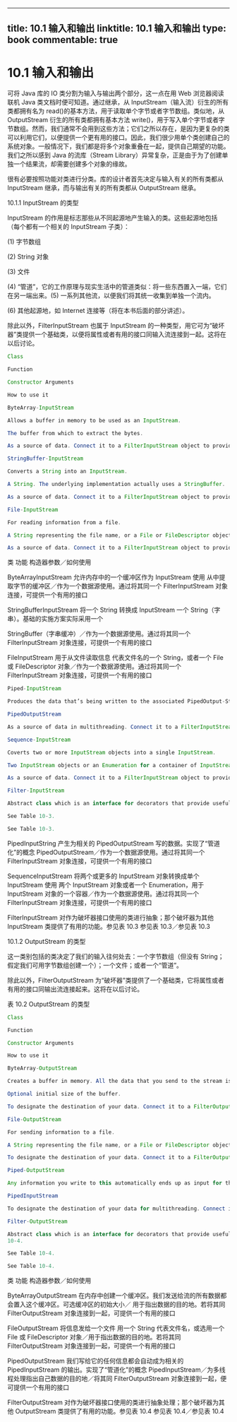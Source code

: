 
---
title: 10.1 输入和输出
linktitle: 10.1 输入和输出
type: book
commentable: true
---

# 10.1 输入和输出

可将 Java 库的 IO 类分割为输入与输出两个部分，这一点在用 Web 浏览器阅读联机 Java 类文档时便可知道。通过继承，从 InputStream（输入流）衍生的所有类都拥有名为 read()的基本方法，用于读取单个字节或者字节数组。类似地，从 OutputStream 衍生的所有类都拥有基本方法 write()，用于写入单个字节或者字节数组。然而，我们通常不会用到这些方法；它们之所以存在，是因为更复杂的类可以利用它们，以便提供一个更有用的接口。因此，我们很少用单个类创建自己的系统对象。一般情况下，我们都是将多个对象重叠在一起，提供自己期望的功能。我们之所以感到 Java 的流库（Stream Library）异常复杂，正是由于为了创建单独一个结果流，却需要创建多个对象的缘故。

很有必要按照功能对类进行分类。库的设计者首先决定与输入有关的所有类都从 InputStream 继承，而与输出有关的所有类都从 OutputStream 继承。

10.1.1 InputStream 的类型

InputStream 的作用是标志那些从不同起源地产生输入的类。这些起源地包括（每个都有一个相关的 InputStream 子类）：

(1) 字节数组

(2) String 对象

(3) 文件

(4) “管道”，它的工作原理与现实生活中的管道类似：将一些东西置入一端，它们在另一端出来。(5) 一系列其他流，以便我们将其统一收集到单独一个流内。

(6) 其他起源地，如 Internet 连接等（将在本书后面的部分讲述）。

除此以外，FilterInputStream 也属于 InputStream 的一种类型，用它可为“破坏器”类提供一个基础类，以便将属性或者有用的接口同输入流连接到一起。这将在以后讨论。

```java
Class

Function

Constructor Arguments

How to use it

ByteArray-InputStream

Allows a buffer in memory to be used as an InputStream.

The buffer from which to extract the bytes.

As a source of data. Connect it to a FilterInputStream object to provide a useful interface.

StringBuffer-InputStream

Converts a String into an InputStream.

A String. The underlying implementation actually uses a StringBuffer.

As a source of data. Connect it to a FilterInputStream object to provide a useful interface.

File-InputStream

For reading information from a file.

A String representing the file name, or a File or FileDescriptor object.

As a source of data. Connect it to a FilterInputStream object to provide a useful interface.
```

类 功能 构造器参数／如何使用

ByteArrayInputStream 允许内存中的一个缓冲区作为 InputStream 使用 从中提取字节的缓冲区／作为一个数据源使用。通过将其同一个 FilterInputStream 对象连接，可提供一个有用的接口

StringBufferInputStream 将一个 String 转换成 InputStream 一个 String（字串）。基础的实施方案实际采用一个

StringBuffer（字串缓冲）／作为一个数据源使用。通过将其同一个 FilterInputStream 对象连接，可提供一个有用的接口

FileInputStream 用于从文件读取信息 代表文件名的一个 String，或者一个 File 或 FileDescriptor 对象／作为一个数据源使用。通过将其同一个 FilterInputStream 对象连接，可提供一个有用的接口

```java
Piped-InputStream

Produces the data that’s being written to the associated PipedOutput-Stream. Implements the “piping” concept.

PipedOutputStream

As a source of data in multithreading. Connect it to a FilterInputStream object to provide a useful interface.

Sequence-InputStream

Coverts two or more InputStream objects into a single InputStream.

Two InputStream objects or an Enumeration for a container of InputStream objects.

As a source of data. Connect it to a FilterInputStream object to provide a useful interface.

Filter-InputStream

Abstract class which is an interface for decorators that provide useful functionality to the other InputStream classes. See Table 10-3.

See Table 10-3.

See Table 10-3.
```

PipedInputString 产生为相关的 PipedOutputStream 写的数据。实现了“管道化”的概念 PipedOutputStream／作为一个数据源使用。通过将其同一个 FilterInputStream 对象连接，可提供一个有用的接口

SequenceInputStream 将两个或更多的 InputStream 对象转换成单个 InputStream 使用 两个 InputStream 对象或者一个 Enumeration，用于 InputStream 对象的一个容器／作为一个数据源使用。通过将其同一个 FilterInputStream 对象连接，可提供一个有用的接口

FilterInputStream 对作为破坏器接口使用的类进行抽象；那个破坏器为其他 InputStream 类提供了有用的功能。参见表 10.3 参见表 10.3／参见表 10.3

10.1.2 OutputStream 的类型

这一类别包括的类决定了我们的输入往何处去：一个字节数组（但没有 String；假定我们可用字节数组创建一个）；一个文件；或者一个“管道”。

除此以外，FilterOutputStream 为“破坏器”类提供了一个基础类，它将属性或者有用的接口同输出流连接起来。这将在以后讨论。

表 10.2 OutputStream 的类型

```java
Class

Function

Constructor Arguments

How to use it

ByteArray-OutputStream

Creates a buffer in memory. All the data that you send to the stream is placed in this buffer.

Optional initial size of the buffer.

To designate the destination of your data. Connect it to a FilterOutputStream object to provide a useful interface.

File-OutputStream

For sending information to a file.

A String representing the file name, or a File or FileDescriptor object.

To designate the destination of your data. Connect it to a FilterOutputStream object to provide a useful interface.

Piped-OutputStream

Any information you write to this automatically ends up as input for the associated PipedInput-Stream. Implements the “piping” concept.

PipedInputStream

To designate the destination of your data for multithreading. Connect it to a FilterOutputStream object to provide a useful interface.

Filter-OutputStream

Abstract class which is an interface for decorators that provide useful functionality to the other OutputStream classes. See Table
10-4.

See Table 10-4.

See Table 10-4.
```

类 功能 构造器参数／如何使用

ByteArrayOutputStream 在内存中创建一个缓冲区。我们发送给流的所有数据都会置入这个缓冲区。可选缓冲区的初始大小／
用于指出数据的目的地。若将其同 FilterOutputStream 对象连接到一起，可提供一个有用的接口

FileOutputStream 将信息发给一个文件 用一个 String 代表文件名，或选用一个 File 或 FileDescriptor 对象／用于指出数据的目的地。若将其同 FilterOutputStream 对象连接到一起，可提供一个有用的接口

PipedOutputStream 我们写给它的任何信息都会自动成为相关的 PipedInputStream 的输出。实现了“管道化”的概念 PipedInputStream／为多线程处理指出自己数据的目的地／将其同 FilterOutputStream 对象连接到一起，便可提供一个有用的接口

FilterOutputStream 对作为破坏器接口使用的类进行抽象处理；那个破坏器为其他 OutputStream 类提供了有用的功能。参见表 10.4 参见表 10.4／参见表 10.4

    